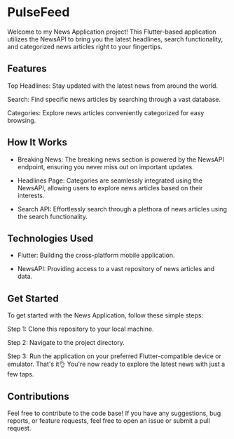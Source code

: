# PulseFeed
Welcome to my News Application project! This Flutter-based application utilizes the NewsAPI to bring you the latest headlines, search functionality, and categorized news articles right to your fingertips.

## Features

Top Headlines: Stay updated with the latest news from around the world.

Search: Find specific news articles by searching through a vast database.

Categories: Explore news articles conveniently categorized for easy browsing.

## How It Works

- Breaking News: The breaking news section is powered by the NewsAPI endpoint, ensuring you never miss out on important updates.

- Headlines Page: Categories are seamlessly integrated using the NewsAPI, allowing users to explore news articles based on their interests.

- Search API: Effortlessly search through a plethora of news articles using the search functionality.

## Technologies Used

- Flutter: Building the cross-platform mobile application.

- NewsAPI: Providing access to a vast repository of news articles and data.

## Get Started

To get started with the News Application, follow these simple steps:

Step 1: Clone this repository to your local machine.

Step 2: Navigate to the project directory.

Step 3: Run the application on your preferred Flutter-compatible device or emulator.
That's it👌
You're now ready to explore the latest news with just a few taps.

## Contributions
Feel free to contribute to the code base! If you have any suggestions, bug reports, or feature requests, feel free to open an issue or submit a pull request.